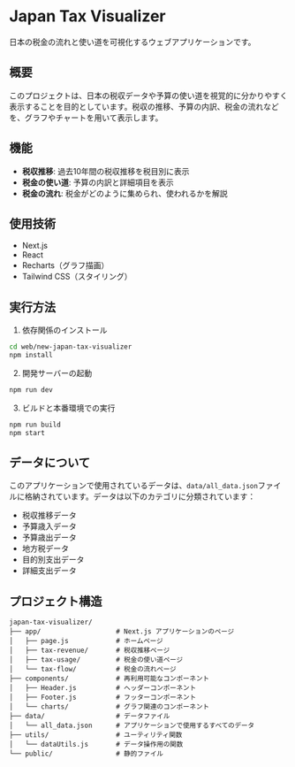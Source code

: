 # Japan Tax Visualizer

日本の税金の流れと使い道を可視化するウェブアプリケーションです。

## 概要

このプロジェクトは、日本の税収データや予算の使い道を視覚的に分かりやすく表示することを目的としています。税収の推移、予算の内訳、税金の流れなどを、グラフやチャートを用いて表示します。

## 機能

- **税収推移**: 過去10年間の税収推移を税目別に表示
- **税金の使い道**: 予算の内訳と詳細項目を表示
- **税金の流れ**: 税金がどのように集められ、使われるかを解説

## 使用技術

- Next.js
- React
- Recharts（グラフ描画）
- Tailwind CSS（スタイリング）

## 実行方法

1. 依存関係のインストール
```bash
cd web/new-japan-tax-visualizer
npm install
```

2. 開発サーバーの起動
```bash
npm run dev
```

3. ビルドと本番環境での実行
```bash
npm run build
npm start
```

## データについて

このアプリケーションで使用されているデータは、`data/all_data.json`ファイルに格納されています。データは以下のカテゴリに分類されています：

- 税収推移データ
- 予算歳入データ
- 予算歳出データ
- 地方税データ
- 目的別支出データ
- 詳細支出データ

## プロジェクト構造

```
japan-tax-visualizer/
├── app/                   # Next.js アプリケーションのページ
│   ├── page.js            # ホームページ
│   ├── tax-revenue/       # 税収推移ページ
│   ├── tax-usage/         # 税金の使い道ページ
│   └── tax-flow/          # 税金の流れページ
├── components/            # 再利用可能なコンポーネント
│   ├── Header.js          # ヘッダーコンポーネント
│   ├── Footer.js          # フッターコンポーネント
│   └── charts/            # グラフ関連のコンポーネント
├── data/                  # データファイル
│   └── all_data.json      # アプリケーションで使用するすべてのデータ
├── utils/                 # ユーティリティ関数
│   └── dataUtils.js       # データ操作用の関数
└── public/                # 静的ファイル
```
